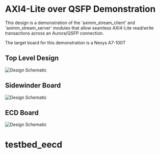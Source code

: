 # AXI4-Lite over QSFP Demonstration

This design is a demonstration of the 'aximm_stream_client' and 'aximm_stream_server' modules that allow seamless AXI4-Lite read/write transactions across an Aurora/QSFP connection.   

The target board for this demonstration is a Nexys A7-100T

## Top Level Design
![Design Schematic](/image/top.png)

## Sidewinder Board
![Design Schematic](/image/sidewinder.png)

## ECD Board
![Design Schematic](/image/ecd.png)
# testbed_eecd
